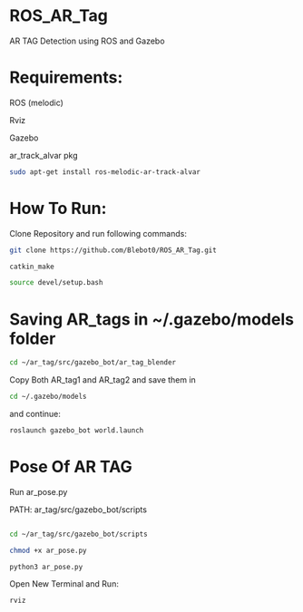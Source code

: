 # ROS_AR_Tag
AR TAG Detection using ROS and Gazebo

# Requirements:

ROS (melodic)

Rviz

Gazebo

ar_track_alvar pkg
```bash 
sudo apt-get install ros-melodic-ar-track-alvar
```

# How To Run:

Clone Repository and run following commands:

```bash
git clone https://github.com/Blebot0/ROS_AR_Tag.git

catkin_make

source devel/setup.bash
```
# Saving AR_tags in ~/.gazebo/models folder

```bash
cd ~/ar_tag/src/gazebo_bot/ar_tag_blender
```

Copy Both AR_tag1 and AR_tag2 and save them in 

```bash
cd ~/.gazebo/models
```

and continue:

```bash
roslaunch gazebo_bot world.launch
```

# Pose Of AR TAG

Run ar_pose.py

PATH: ar_tag/src/gazebo_bot/scripts

```bash 

cd ~/ar_tag/src/gazebo_bot/scripts

chmod +x ar_pose.py

python3 ar_pose.py
```

Open New Terminal and Run:

```bash 
rviz
```





